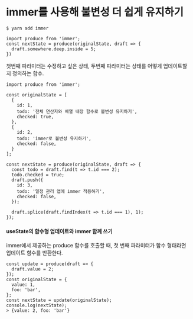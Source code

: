 # immer를 사용해 불변성 더 쉽게 유지하기

```
$ yarn add immer
```
```
import produce from 'immer';
const nextState = produce(originalState, draft => {
  draft.somewhere.deep.inside = 5;
})
```
첫번째 파라미터는 수정하고 싶은 상태, 두번째 파라미터는 상태를 어떻게 업데이트할 지 정의하는 함수.

```
import produce from 'immer';

const originalState = [
  {
    id: 1,
    todo: '전체 연산자와 배열 내장 함수로 불변성 유지하기',
    checked: true,
  },
  {
    id: 2,
    todo: 'immer로 불변성 유지하기',
    checked: false,
  }
];

const nextState = produce(originalState, draft => {
  const todo = draft.find(t => t.id === 2);
  todo.checked = true;
  draft.push({
    id: 3,
    todo: '일정 관리 앱에 immer 적용하기',
    checked: false,
  });

  draft.splice(draft.findIndex(t => t.id === 1), 1);
});
```

#### useState의 함수형 업데이트와 immer 함께 쓰기
immer에서 제공하는 produce 함수를 호출할 때, 첫 번째 파라미터가 함수 형태라면 업데이트 함수를 반환한다.
```
const update = produce(draft => {
  draft.value = 2;
});
const originalState = {
  value: 1,
  foo: 'bar',
};
const nextState = update(originalState);
console.log(nextState);
> {value: 2, foo: 'bar'}
```
